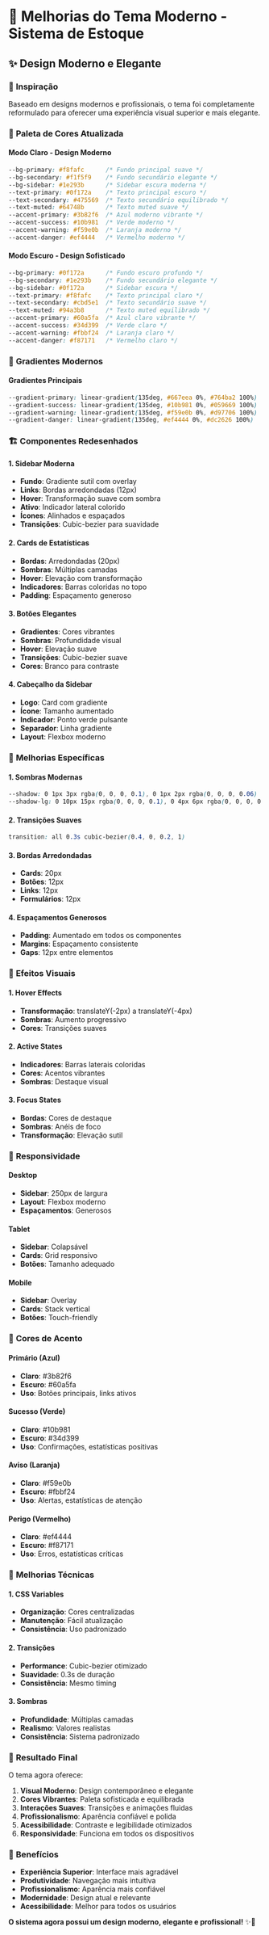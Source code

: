 # 🎨 Melhorias do Tema Moderno - Sistema de Estoque

## ✨ **Design Moderno e Elegante**

### 🎯 **Inspiração**
Baseado em designs modernos e profissionais, o tema foi completamente reformulado para oferecer uma experiência visual superior e mais elegante.

### 🎨 **Paleta de Cores Atualizada**

#### **Modo Claro - Design Moderno**
```css
--bg-primary: #f8fafc      /* Fundo principal suave */
--bg-secondary: #f1f5f9    /* Fundo secundário elegante */
--bg-sidebar: #1e293b      /* Sidebar escura moderna */
--text-primary: #0f172a    /* Texto principal escuro */
--text-secondary: #475569  /* Texto secundário equilibrado */
--text-muted: #64748b      /* Texto muted suave */
--accent-primary: #3b82f6  /* Azul moderno vibrante */
--accent-success: #10b981  /* Verde moderno */
--accent-warning: #f59e0b  /* Laranja moderno */
--accent-danger: #ef4444   /* Vermelho moderno */
```

#### **Modo Escuro - Design Sofisticado**
```css
--bg-primary: #0f172a      /* Fundo escuro profundo */
--bg-secondary: #1e293b    /* Fundo secundário elegante */
--bg-sidebar: #0f172a      /* Sidebar escura */
--text-primary: #f8fafc    /* Texto principal claro */
--text-secondary: #cbd5e1  /* Texto secundário suave */
--text-muted: #94a3b8      /* Texto muted equilibrado */
--accent-primary: #60a5fa  /* Azul claro vibrante */
--accent-success: #34d399  /* Verde claro */
--accent-warning: #fbbf24  /* Laranja claro */
--accent-danger: #f87171   /* Vermelho claro */
```

### 🎨 **Gradientes Modernos**

#### **Gradientes Principais**
```css
--gradient-primary: linear-gradient(135deg, #667eea 0%, #764ba2 100%)
--gradient-success: linear-gradient(135deg, #10b981 0%, #059669 100%)
--gradient-warning: linear-gradient(135deg, #f59e0b 0%, #d97706 100%)
--gradient-danger: linear-gradient(135deg, #ef4444 0%, #dc2626 100%)
```

### 🏗️ **Componentes Redesenhados**

#### **1. Sidebar Moderna**
- **Fundo**: Gradiente sutil com overlay
- **Links**: Bordas arredondadas (12px)
- **Hover**: Transformação suave com sombra
- **Ativo**: Indicador lateral colorido
- **Ícones**: Alinhados e espaçados
- **Transições**: Cubic-bezier para suavidade

#### **2. Cards de Estatísticas**
- **Bordas**: Arredondadas (20px)
- **Sombras**: Múltiplas camadas
- **Hover**: Elevação com transformação
- **Indicadores**: Barras coloridas no topo
- **Padding**: Espaçamento generoso

#### **3. Botões Elegantes**
- **Gradientes**: Cores vibrantes
- **Sombras**: Profundidade visual
- **Hover**: Elevação suave
- **Transições**: Cubic-bezier suave
- **Cores**: Branco para contraste

#### **4. Cabeçalho da Sidebar**
- **Logo**: Card com gradiente
- **Ícone**: Tamanho aumentado
- **Indicador**: Ponto verde pulsante
- **Separador**: Linha gradiente
- **Layout**: Flexbox moderno

### 🎯 **Melhorias Específicas**

#### **1. Sombras Modernas**
```css
--shadow: 0 1px 3px rgba(0, 0, 0, 0.1), 0 1px 2px rgba(0, 0, 0, 0.06)
--shadow-lg: 0 10px 15px rgba(0, 0, 0, 0.1), 0 4px 6px rgba(0, 0, 0, 0.05)
```

#### **2. Transições Suaves**
```css
transition: all 0.3s cubic-bezier(0.4, 0, 0.2, 1)
```

#### **3. Bordas Arredondadas**
- **Cards**: 20px
- **Botões**: 12px
- **Links**: 12px
- **Formulários**: 12px

#### **4. Espaçamentos Generosos**
- **Padding**: Aumentado em todos os componentes
- **Margins**: Espaçamento consistente
- **Gaps**: 12px entre elementos

### 🌈 **Efeitos Visuais**

#### **1. Hover Effects**
- **Transformação**: translateY(-2px) a translateY(-4px)
- **Sombras**: Aumento progressivo
- **Cores**: Transições suaves

#### **2. Active States**
- **Indicadores**: Barras laterais coloridas
- **Cores**: Acentos vibrantes
- **Sombras**: Destaque visual

#### **3. Focus States**
- **Bordas**: Cores de destaque
- **Sombras**: Anéis de foco
- **Transformação**: Elevação sutil

### 📱 **Responsividade**

#### **Desktop**
- **Sidebar**: 250px de largura
- **Layout**: Flexbox moderno
- **Espaçamentos**: Generosos

#### **Tablet**
- **Sidebar**: Colapsável
- **Cards**: Grid responsivo
- **Botões**: Tamanho adequado

#### **Mobile**
- **Sidebar**: Overlay
- **Cards**: Stack vertical
- **Botões**: Touch-friendly

### 🎨 **Cores de Acento**

#### **Primário (Azul)**
- **Claro**: #3b82f6
- **Escuro**: #60a5fa
- **Uso**: Botões principais, links ativos

#### **Sucesso (Verde)**
- **Claro**: #10b981
- **Escuro**: #34d399
- **Uso**: Confirmações, estatísticas positivas

#### **Aviso (Laranja)**
- **Claro**: #f59e0b
- **Escuro**: #fbbf24
- **Uso**: Alertas, estatísticas de atenção

#### **Perigo (Vermelho)**
- **Claro**: #ef4444
- **Escuro**: #f87171
- **Uso**: Erros, estatísticas críticas

### 🔧 **Melhorias Técnicas**

#### **1. CSS Variables**
- **Organização**: Cores centralizadas
- **Manutenção**: Fácil atualização
- **Consistência**: Uso padronizado

#### **2. Transições**
- **Performance**: Cubic-bezier otimizado
- **Suavidade**: 0.3s de duração
- **Consistência**: Mesmo timing

#### **3. Sombras**
- **Profundidade**: Múltiplas camadas
- **Realismo**: Valores realistas
- **Consistência**: Sistema padronizado

### 🎉 **Resultado Final**

O tema agora oferece:

1. **Visual Moderno**: Design contemporâneo e elegante
2. **Cores Vibrantes**: Paleta sofisticada e equilibrada
3. **Interações Suaves**: Transições e animações fluidas
4. **Profissionalismo**: Aparência confiável e polida
5. **Acessibilidade**: Contraste e legibilidade otimizados
6. **Responsividade**: Funciona em todos os dispositivos

### 🚀 **Benefícios**

- **Experiência Superior**: Interface mais agradável
- **Produtividade**: Navegação mais intuitiva
- **Profissionalismo**: Aparência mais confiável
- **Modernidade**: Design atual e relevante
- **Acessibilidade**: Melhor para todos os usuários

**O sistema agora possui um design moderno, elegante e profissional!** ✨🎨
